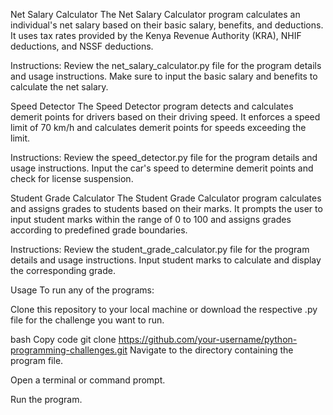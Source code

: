 Net Salary Calculator
The Net Salary Calculator program calculates an individual's net salary based on their basic salary, benefits, and deductions. It uses tax rates provided by the Kenya Revenue Authority (KRA), NHIF deductions, and NSSF deductions.

Instructions: Review the net_salary_calculator.py file for the program details and usage instructions. Make sure to input the basic salary and benefits to calculate the net salary.

Speed Detector
The Speed Detector program detects and calculates demerit points for drivers based on their driving speed. It enforces a speed limit of 70 km/h and calculates demerit points for speeds exceeding the limit.

Instructions: Review the speed_detector.py file for the program details and usage instructions. Input the car's speed to determine demerit points and check for license suspension.

Student Grade Calculator
The Student Grade Calculator program calculates and assigns grades to students based on their marks. It prompts the user to input student marks within the range of 0 to 100 and assigns grades according to predefined grade boundaries.

Instructions: Review the student_grade_calculator.py file for the program details and usage instructions. Input student marks to calculate and display the corresponding grade.

Usage
To run any of the programs:

Clone this repository to your local machine or download the respective .py file for the challenge you want to run.

bash
Copy code
git clone https://github.com/your-username/python-programming-challenges.git
Navigate to the directory containing the program file.

Open a terminal or command prompt.

Run the program.


